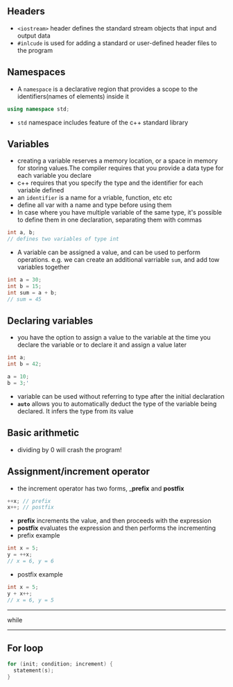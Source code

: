 ## Headers
- `<iostream>` header defines the standard stream objects that input and output data
- `#inlcude` is used for adding a standard or user-defined header files to the program

## Namespaces
- A `namespace` is a declarative region that provides a scope to the identifiers(names of elements) inside it

```cpp 
using namespace std;
```
- `std` namespace includes feature of the c++ standard library

## Variables
- creating a variable reserves a memory location, or a space in memory for storing values.The compiler requires that you provide a data type for each variable you declare
- c++ requires that you specify the type and the identifier for each variable defined
- an `identifier` is a name for a vriable, function, etc etc
- define all var with a name and type before using them
- In case where you have multiple variable of the same type, it's possible to define them in one declaration, separating them with commas
```cpp
int a, b;
// defines two variables of type int
```
- A variable can be assigned a value, and can be used to perform operations. e.g. we can create an additional varriable `sum`, and add tow variables together
```cpp
int a = 30;
int b = 15;
int sum = a + b;
// sum = 45
```

## Declaring variables
- you have the option to assign a value to the variable at the time you declare the variable or to declare it and assign a value later
```cpp
int a;
int b = 42;

a = 10;
b = 3;'
```
- variable can be used without referring to type after the initial declaration
- __`auto`__ allows you to automatically deduct the type of the variable being declared. It infers the type from its value

## Basic arithmetic
- dividing by 0 will crash the program!

## Assignment/increment operator
- the increment operator has two forms, ___prefix__ and __postfix__
```cpp
++x; // prefix
x++; // postfix
```
- __prefix__ increments the value, and then proceeds with the expression
- __postfix__ evaluates the expression and then performs the incrementing
- prefix example
```cpp
int x = 5;
y = ++x;
// x = 6, y = 6
```
- postfix example
```cpp
int x = 5;
y + x++;
// x = 6, y = 5
```

*** 
while
***

## For loop
```cpp
for (init; condition; increment) {
  statement(s);
}
```
